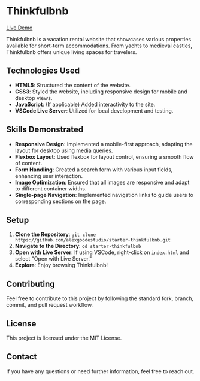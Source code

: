 # Thinkfulbnb

[Live Demo](https://alexgoodestudio.github.io/starter-thinkfulbnb/)

Thinkfulbnb is a vacation rental website that showcases various properties available for short-term accommodations. From yachts to medieval castles, Thinkfulbnb offers unique living spaces for travelers.


## Technologies Used

- **HTML5**: Structured the content of the website.
- **CSS3**: Styled the website, including responsive design for mobile and desktop views.
- **JavaScript**: (If applicable) Added interactivity to the site.
- **VSCode Live Server**: Utilized for local development and testing.

## Skills Demonstrated

- **Responsive Design**: Implemented a mobile-first approach, adapting the layout for desktop using media queries.
- **Flexbox Layout**: Used flexbox for layout control, ensuring a smooth flow of content.
- **Form Handling**: Created a search form with various input fields, enhancing user interaction.
- **Image Optimization**: Ensured that all images are responsive and adapt to different container widths.
- **Single-page Navigation**: Implemented navigation links to guide users to corresponding sections on the page.

## Setup

1. **Clone the Repository**: `git clone https://github.com/alexgoodestudio/starter-thinkfulbnb.git`
2. **Navigate to the Directory**: `cd starter-thinkfulbnb`
3. **Open with Live Server**: If using VSCode, right-click on `index.html` and select "Open with Live Server."
4. **Explore**: Enjoy browsing Thinkfulbnb!

## Contributing

Feel free to contribute to this project by following the standard fork, branch, commit, and pull request workflow.

## License

This project is licensed under the MIT License.

## Contact

If you have any questions or need further information, feel free to reach out.
